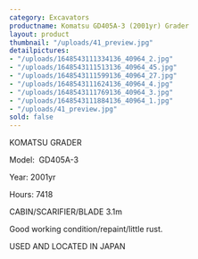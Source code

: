 ```yaml
---
category: Excavators
productname: Komatsu GD405A-3 (2001yr) Grader
layout: product
thumbnail: "/uploads/41_preview.jpg"
detailpictures:
- "/uploads/1648543111334136_40964_2.jpg"
- "/uploads/1648543111513136_40964_45.jpg"
- "/uploads/1648543111599136_40964_27.jpg"
- "/uploads/1648543111624136_40964_4.jpg"
- "/uploads/1648543111769136_40964_3.jpg"
- "/uploads/1648543111884136_40964_1.jpg"
- "/uploads/41_preview.jpg"
sold: false
---
```


KOMATSU GRADER

Model:  GD405A-3

Year: 2001yr

Hours: 7418

CABIN/SCARIFIER/BLADE 3.1m



Good working condition/repaint/little rust.

USED AND LOCATED IN JAPAN

 



